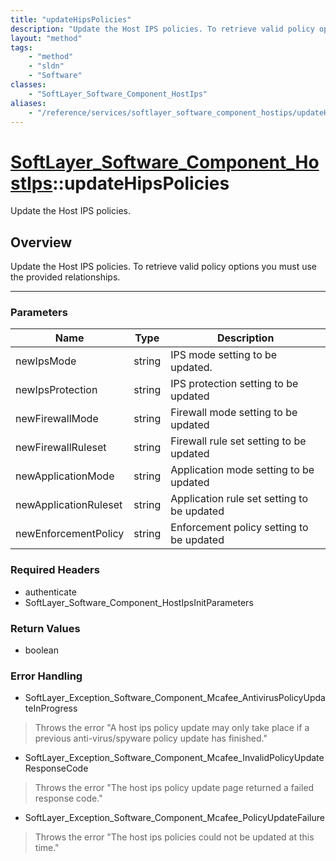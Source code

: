 ```yaml
---
title: "updateHipsPolicies"
description: "Update the Host IPS policies. To retrieve valid policy options you must use the provided relationships."
layout: "method"
tags:
    - "method"
    - "sldn"
    - "Software"
classes:
    - "SoftLayer_Software_Component_HostIps"
aliases:
    - "/reference/services/softlayer_software_component_hostips/updateHipsPolicies"
---
```

# [SoftLayer_Software_Component_HostIps](/reference/services/SoftLayer_Software_Component_HostIps)::updateHipsPolicies

Update the Host IPS policies.


## Overview 
Update the Host IPS policies. To retrieve valid policy options you must use the provided relationships. 

-----

### Parameters 
|Name | Type | Description |
| --- | --- | --- |
|newIpsMode| string| IPS mode setting to be updated.|
|newIpsProtection| string| IPS protection setting to be updated|
|newFirewallMode| string| Firewall mode setting to be updated|
|newFirewallRuleset| string| Firewall rule set setting to be updated|
|newApplicationMode| string| Application mode setting to be updated|
|newApplicationRuleset| string| Application rule set setting to be updated|
|newEnforcementPolicy| string| Enforcement policy setting to be updated|


### Required Headers
* authenticate
* SoftLayer_Software_Component_HostIpsInitParameters


### Return Values
* boolean



### Error Handling

* SoftLayer_Exception_Software_Component_Mcafee_AntivirusPolicyUpdateInProgress 

> Throws the error "A host ips policy update may only take place if a previous anti-virus/spyware policy update has finished." 

* SoftLayer_Exception_Software_Component_Mcafee_InvalidPolicyUpdateResponseCode 

> Throws the error "The host ips policy update page returned a failed response code." 

* SoftLayer_Exception_Software_Component_Mcafee_PolicyUpdateFailure 

> Throws the error "The host ips policies could not be updated at this time." 




